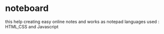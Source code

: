 # noteboard
this help creating easy online notes and works as notepad
languages used : HTML,CSS and Javascript
